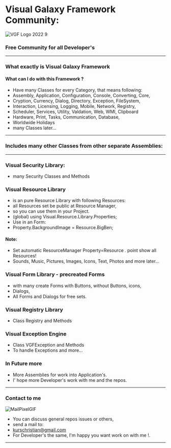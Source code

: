 # Visual Galaxy Framework Community:
![VGF Logo 2022 9](https://user-images.githubusercontent.com/40143278/152175762-3abbf383-da5e-4da9-aa29-51652d93654c.jpg)
### Free Community for all Developer's
----
### What exactly is Visual Galaxy Framework
#### What can I do with this Framework ?
- Have many Classes for every Category, that means following:
- Assembly, Application, Configuration, Console, Converting, Core,
- Cryption, Currency, Dialog, Directory, Exception, FileSystem,
- Interaction, Licensing, Logging, Mobile, Network, Registry,
- Scheduler, Services, Utility, Valdation, Web, WMI, Clipboard
- Hardware, Print, Tasks, Communication, Database,
- Worldwide Holidays
- many Classes later...
----
### Includes many other Classes from other separate Assemblies:
----
### Visual Security Library:
- many Security Classes and Methods
### Visual Resource Library
- is an pure Resource Library with following Resources:
- all Resources set be public at Resource Manager,
- so you can use them in your Project.
- (global) using Visual.Resource.Library.Properties;
- Use in an Form:
- Property.BackgroundImage = Resource.BigBen;
#### Note: 
- Set automatic ResourceManager Property=Resource . point show all Resources!
- Sounds, Music, Pictures, Images, Icons, Text, Photos and more later...
### Visual Form Library - precreated Forms
- with many create Forms with Buttons, without Buttons, icons,
- Dialogs,
- All Forms and Dialogs for free sets.
### Visual Registry Library
- Class Registry and Methods
### Visual Exception Engine
- Class VGFException and Methods
- To handle Exceptions and more...
### In Future more
- More Assemblies for work into Application's.
- I' hope more Developer's work with me and the repos.
----
### Contact to me 
![MailPixelGIF](https://user-images.githubusercontent.com/40143278/214600440-d0285214-77d8-4394-a507-7afb8d7539ea.gif)
- You can discuss general repos issues or others,
- send a mail to: 
- kurschristian@gmail.com
- For Developer's the same, I'm happy you want work on with me !.
----


